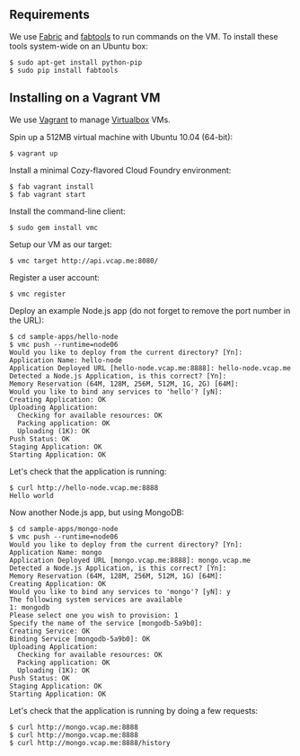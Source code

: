 Requirements
------------

We use [Fabric](http://fabfile.org/) and [fabtools](http://pypi.python.org/pypi/fabtools) to run commands on the VM. To install these tools system-wide on an Ubuntu box:

    $ sudo apt-get install python-pip
    $ sudo pip install fabtools

Installing on a Vagrant VM
--------------------------

We use [Vagrant](http://vagrantup.com/) to manage [Virtualbox](https://www.virtualbox.org/) VMs.

Spin up a 512MB virtual machine with Ubuntu 10.04 (64-bit):

    $ vagrant up

Install a minimal Cozy-flavored Cloud Foundry environment:

    $ fab vagrant install
    $ fab vagrant start

Install the command-line client:

    $ sudo gem install vmc

Setup our VM as our target:

    $ vmc target http://api.vcap.me:8080/

Register a user account:

    $ vmc register

Deploy an example Node.js app (do not forget to remove the port number in the URL):

    $ cd sample-apps/hello-node
    $ vmc push --runtime=node06
    Would you like to deploy from the current directory? [Yn]: 
    Application Name: hello-node
    Application Deployed URL [hello-node.vcap.me:8888]: hello-node.vcap.me
    Detected a Node.js Application, is this correct? [Yn]: 
    Memory Reservation (64M, 128M, 256M, 512M, 1G, 2G) [64M]: 
    Would you like to bind any services to 'hello'? [yN]: 
    Creating Application: OK
    Uploading Application:
      Checking for available resources: OK
      Packing application: OK
      Uploading (1K): OK   
    Push Status: OK
    Staging Application: OK
    Starting Application: OK

Let's check that the application is running:

    $ curl http://hello-node.vcap.me:8888
    Hello world

Now another Node.js app, but using MongoDB:

    $ cd sample-apps/mongo-node
    $ vmc push --runtime=node06
    Would you like to deploy from the current directory? [Yn]: 
    Application Name: mongo
    Application Deployed URL [mongo.vcap.me:8888]: mongo.vcap.me
    Detected a Node.js Application, is this correct? [Yn]: 
    Memory Reservation (64M, 128M, 256M, 512M, 1G) [64M]: 
    Creating Application: OK
    Would you like to bind any services to 'mongo'? [yN]: y
    The following system services are available
    1: mongodb
    Please select one you wish to provision: 1
    Specify the name of the service [mongodb-5a9b0]: 
    Creating Service: OK
    Binding Service [mongodb-5a9b0]: OK
    Uploading Application:
      Checking for available resources: OK
      Packing application: OK
      Uploading (1K): OK
    Push Status: OK
    Staging Application: OK
    Starting Application: OK

Let's check that the application is running by doing a few requests:

    $ curl http://mongo.vcap.me:8888
    $ curl http://mongo.vcap.me:8888
    $ curl http://mongo.vcap.me:8888/history
